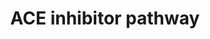 ---
annotations:
- type: Pathway Ontology
  value: angiotensin signaling pathway
- type: Pathway Ontology
  value: ACE inhibitor drug pathway
authors:
- MaintBot
- Thomas
- Egonw
- Christine Chichester
- Khanspers
- Mkutmon
- Eweitz
description: 'The core of this pathway was elucidated over a century ago and involves
  the conversion of angiotensinogen to angiotensin I (Ang I) by renin, its subsequent
  conversion to angiotensin II (Ang II) by angiotensin converting enzyme. Ang II activates
  the angiotensin II receptor type 1 to induce aldosterone synthesis, increasing water
  and salt resorption and potassium excretion in the kidney and increasing blood pressure.  Source:
  PharmGKB (http://www.pharmgkb.org/do/serve?objId=PA2023&objCls=Pathway)'
last-edited: 2021-05-21
organisms:
- Bos taurus
redirect_from:
- /index.php/Pathway:WP1033
- /instance/WP1033
schema-jsonld:
- '@context': https://schema.org/
  '@id': https://wikipathways.github.io/pathways/WP1033.html
  '@type': Dataset
  creator:
    '@type': Organization
    name: WikiPathways
  description: 'The core of this pathway was elucidated over a century ago and involves
    the conversion of angiotensinogen to angiotensin I (Ang I) by renin, its subsequent
    conversion to angiotensin II (Ang II) by angiotensin converting enzyme. Ang II
    activates the angiotensin II receptor type 1 to induce aldosterone synthesis,
    increasing water and salt resorption and potassium excretion in the kidney and
    increasing blood pressure.  Source: PharmGKB (http://www.pharmgkb.org/do/serve?objId=PA2023&objCls=Pathway)'
  keywords:
  - AGTR1
  - Angiotensin I
  - CTSG
  - CMA1
  - Ang 1-9
  - Ang 1-7
  - NR3C2
  - CYP11B2
  - REN
  - NOS3
  - ACE2
  - Angiotensin II
  - Ca++
  - ATP6AP2
  - ACE
  - Prostacyclin
  - BDKRB1
  - MAS1
  - BDKRB2
  - Aldosterone
  - Ang 1-5
  - ACE Inhibitor
  - TGFB1
  - Deoxycorticosterone
  - Bradykinin
  - TFs
  - AGT
  - KNG1
  - AGTR2
  license: CC0
  name: ACE inhibitor pathway
seo: CreativeWork
title: ACE inhibitor pathway
wpid: WP1033
---